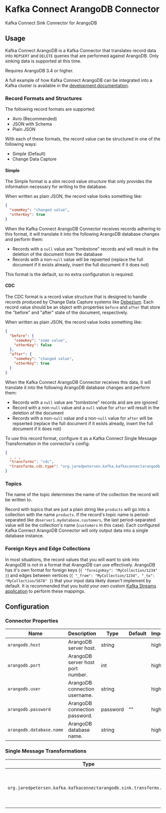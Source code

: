 # Kafka Connect ArangoDB Connector
Kafka Connect Sink Connector for ArangoDB

## Usage
Kafka Connect ArangoDB is a Kafka Connector that translates record data into `REPSERT` and `DELETE` queries that are performed against ArangoDB. Only sinking data is supported at this time.

Requires ArangoDB 3.4 or higher.

A full example of how Kafka Connect ArangoDB can be integrated into a Kafka cluster is available in the [development documentation](docs/development/).

### Record Formats and Structures
The following record formats are supported:
  * Avro (Recommended)
  * JSON with Schema
  * Plain JSON

With each of these formats, the record value can be structured in one of the following ways:
  * Simple (Default)
  * Change Data Capture

#### Simple
The Simple format is a slim record value structure that only provides the information necessary for writing to the database.

When written as plain JSON, the record value looks something like:
```json
{
  "someKey": "changed value",
  "otherKey": true
}
```

When the Kafka Connect ArangoDB Connector receives records adhering to this format, it will translate it into the following ArangoDB database changes and perform them:
  * Records with a `null` value are "tombstone" records and will result in the deletion of the document from the database
  * Records with a non-`null` value will be repserted (replace the full document if it exists already, insert the full document if it does not)

This format is the default, so no extra configuration is required.

#### CDC
The CDC format is a record value structure that is designed to handle records produced by Change Data Capture systems like [Debezium](https://debezium.io/). Each record value should be an object with properties `before` and `after` that store the "before" and "after" state of the document, respectively.

When written as plain JSON, the record value looks something like:
```json
{
  "before": {
    "someKey": "some value",
    "otherKey": false
  },
  "after": {
    "someKey": "changed value",
    "otherKey": true
  }
}
```

When the Kafka Connect ArangoDB Connector receives this data, it will translate it into the following ArangoDB database changes and perform them:
  * Records with a `null` value are "tombstone" records and are are ignored
  * Record with a non-`null` value and a `null` value for `after` will result in the deletion of the document
  * Records with a non-`null` value and a non-`null` value for `after` will be repserted (replace the full document if it exists already, insert the full document if it does not)

To use this record format, configure it as a Kafka Connect Single Message Transformation in the connector's config:
```json
{
  . . .
  "transforms": "cdc",
  "transforms.cdc.type": "org.jaredpetersen.kafka.kafkaconnectarangodb.sink.transforms.Cdc"
}
```

### Topics
The name of the topic determines the name of the collection the record will be written to.

Record with topics that are just a plain string like `products` will go into a collection with the name `products`. If the record's topic name is period-separated like `dbserver1.mydatabase.customers`, the last period-separated value will be the collection's name (`customers` in this case). Each configured Kafka Connect ArangoDB Connector will only output data into a single database instance.

### Foreign Keys and Edge Collections
In most situations, the record values that you will want to sink into ArangoDB is not in a format that ArangoDB can use effectively. ArangoDB has it's own format for foreign keys (`{ "foreignKey": "MyCollection/1234" }`) and edges between vertices (`{ "_from": "MyCollection/1234", "_to": "MyCollection/5678" }`) that your input data likely doesn't implement by default. It is recommended that you build your own custom [Kafka Streams application](https://kafka.apache.org/documentation/streams/) to perform these mappings.

## Configuration
### Connector Properties
| Name                     | Description                         | Type     | Default | Importance |
| ------------------------ | ----------------------------------- | -------- | ------- | ---------- |
| `arangodb.host`          | ArangoDB server host.               | string   |         | high       |
| `arangodb.port`          | ArangoDB server host port number.   | int      |         | high       |
| `arangodb.user`          | ArangoDB connection username.       | string   |         | high       |
| `arangodb.password`      | ArangoDB connection password.       | password | ""      | high       |
| `arangodb.database.name` | ArangoDB database name.             | string   |         | high       |

### Single Message Transformations
| Type                                                               | Description                                        |
| ------------------------------------------------------------------ | -------------------------------------------------- |
| `org.jaredpetersen.kafka.kafkaconnectarangodb.sink.transforms.Cdc` | Converts records from CDC format to Simple format. |
